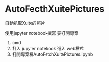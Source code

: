 # AutoFecthXuitePictures
自動抓取Xuite的照片

使用jupyter notebook撰寫
要打開專案

1. cmd
2. 打入 jupyter notebook 進入 web模式
3. 打開專案檔AutoFetchXuitePictures.ipynb
